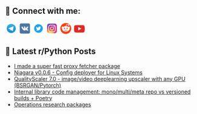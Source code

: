 ## 🔎 Connect with me:
[<img src="https://github.com/bullbesh/bullbesh/blob/main/images/Telegram.png" width="32" height="32" />](https://t.me/bullbesh)
[<img src="https://github.com/bullbesh/bullbesh/blob/main/images/VK.png" width="32" height="32" />](https://vk.com/bullbesh)
[<img src="https://github.com/bullbesh/bullbesh/blob/main/images/Twitter.png" width="32" height="32" />](https://twitter.com/bullbesh1)
[<img src="https://github.com/bullbesh/bullbesh/blob/main/images/Instagram.png" width="32" height="32" />](https://www.instagram.com/bullbesh)
[<img src="https://github.com/bullbesh/bullbesh/blob/main/images/Reddit.png" width="32" height="32" />](https://www.reddit.com/user/bullbesh)
[<img src="https://github.com/bullbesh/bullbesh/blob/main/images/YouTube.png" width="32" height="32" />](https://www.youtube.com/channel/UCtfjRs6uzgq5mfm8S06WTcg)

## 📕 Latest r/Python Posts
<!-- BLOG-POST-LIST:START -->
- [I made a super fast proxy fetcher package](https://www.reddit.com/r/Python/comments/z4l4p4/i_made_a_super_fast_proxy_fetcher_package/)
- [Niagara v0.0.6 - Config deployer for Linux Systems](https://www.reddit.com/r/Python/comments/z4jgn4/niagara_v006_config_deployer_for_linux_systems/)
- [QualityScaler 7.0 - image/video deeplearning upscaler with any GPU &lpar;BSRGAN/Pytorch&rpar;](https://www.reddit.com/r/Python/comments/z4g2p7/qualityscaler_70_imagevideo_deeplearning_upscaler/)
- [Internal library code management: mono/multi/meta repo vs versioned builds + Poetry](https://www.reddit.com/r/Python/comments/z4fr1q/internal_library_code_management_monomultimeta/)
- [Operations research packages](https://www.reddit.com/r/Python/comments/z4dxlr/operations_research_packages/)
<!-- BLOG-POST-LIST:END -->
